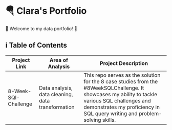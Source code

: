 # 🪂 Clara's Portfolio
🔆 Welcome to my data portfolio! 🔆

## ℹ️ Table of Contents
Project Link|	Area of Analysis|	Project Description
--- | --- | ---|
8-Week-SQl-Challenge | Data analysis, data cleaning, data transformation |This repo serves as the solution for the 8 case studies from the #8WeekSQLChallenge. It showcases my ability to tackle various SQL challenges and demonstrates my proficiency in SQL query writing and problem-solving skills.
